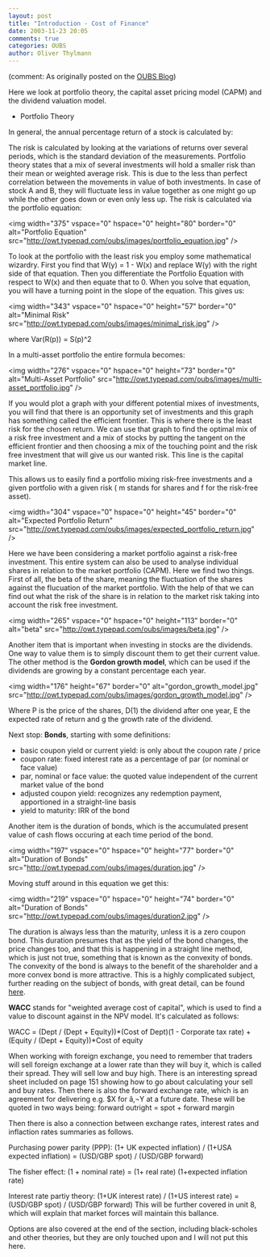 ```yaml
---
layout: post
title: "Introduction - Cost of Finance"
date: 2003-11-23 20:05
comments: true
categories: OUBS
author: Oliver Thylmann
---
```



(comment: As originally posted on the [OUBS Blog](http://blog.thylmann.net/category/oubs/))

Here we look at portfolio theory, the capital asset pricing model (CAPM) and the dividend valuation model.


* Portfolio Theory


In general, the annual percentage return of a stock is calculated by:

The risk is calculated by looking at the variations of returns over several periods, which is the standard deviation of the measurements. Portfolio theory states that a mix of several investments will hold a smaller risk than their mean or weighted average risk. This is due to the less than perfect correlation between the movements in value of both investments. In case of stock A and B, they will fluctuate less in value together as one might go up while the other goes down or even only less up. The risk is calculated via the portfolio equation:

&lt;img width=&quot;375&quot; vspace=&quot;0&quot; hspace=&quot;0&quot; height=&quot;80&quot; border=&quot;0&quot; alt=&quot;Portfolio Equation&quot; src=&quot;http://owt.typepad.com/oubs/images/portfolio_equation.jpg&quot; /&gt;

To look at the portfolio with the least risk you employ some mathematical wizardry. First you find that W(y) = 1 - W(x) and replace W(y) with the right side of that equation. Then you differentiate the Portfolio Equation with respect to W(x) and then equate that to 0. When you solve that equation, you will have a turning point in the slope of the equation. This gives us:

&lt;img width=&quot;343&quot; vspace=&quot;0&quot; hspace=&quot;0&quot; height=&quot;57&quot; border=&quot;0&quot; alt=&quot;Minimal Risk&quot; src=&quot;http://owt.typepad.com/oubs/images/minimal_risk.jpg&quot; /&gt;

where Var(R(p)) = S(p)^2

In a multi-asset portfolio the entire formula becomes:

&lt;img width=&quot;276&quot; vspace=&quot;0&quot; hspace=&quot;0&quot; height=&quot;73&quot; border=&quot;0&quot; alt=&quot;Multi-Asset Portfolio&quot; src=&quot;http://owt.typepad.com/oubs/images/multi-asset_portfolio.jpg&quot; /&gt;

If you would plot a graph with your different potential mixes of investments, you will find that there is an opportunity set of investments and this graph has something called the efficient frontier. This is where there is the least risk for the chosen return. We can use that graph to find the optimal mix of a risk free investment and a mix of stocks by putting the tangent on the efficient frontier and then choosing a mix of the touching point and the risk free investment that will give us our wanted risk. This line is the capital market line.

This allows us to easily find a portfolio mixing risk-free investments and a given portfolio with a given risk ( m stands for shares and f for the risk-free asset).

&lt;img width=&quot;304&quot; vspace=&quot;0&quot; hspace=&quot;0&quot; height=&quot;45&quot; border=&quot;0&quot; alt=&quot;Expected Portfolio Return&quot; src=&quot;http://owt.typepad.com/oubs/images/expected_portfolio_return.jpg&quot; /&gt;

Here we have been considering a market portfolio against a risk-free investment. This entire system can also be used to analyse individual shares in relation to the market portfolio (CAPM). Here we find two things. First of all, the beta of the share, meaning the fluctuation of the shares against the flucuation of the market portfolio. With the help of that we can find out what the risk of the share is in relation to the market risk taking into account the risk free investment.

&lt;img width=&quot;265&quot; vspace=&quot;0&quot; hspace=&quot;0&quot; height=&quot;113&quot; border=&quot;0&quot; alt=&quot;beta&quot; src=&quot;http://owt.typepad.com/oubs/images/beta.jpg&quot; /&gt;

Another item that is important when investing in stocks are the dividends. One way to value them is to simply discount them to get their current value. The other method is the **Gordon growth model**, which can be used if the dividends are growing by a constant percentage each year.

&lt;img width=&quot;176&quot; height=&quot;67&quot; border=&quot;0&quot; alt=&quot;gordon_growth_model.jpg&quot; src=&quot;http://owt.typepad.com/oubs/images/gordon_growth_model.jpg&quot; /&gt;

Where P is the price of the shares, D(1) the dividend after one year, E the expected rate of return and g the growth rate of the dividend.

Next stop: **Bonds**, starting with some definitions:
- basic coupon yield or current yield: is only about the coupon rate / price
- coupon rate: fixed interest rate as a percentage of par (or nominal or face value)
- par, nominal or face value: the quoted value independent of the current market value of the bond
- adjusted coupon yield: recognizes any redemption payment, apportioned in a straight-line basis
- yield to maturity: IRR of the bond

Another item is the duration of bonds, which is the accumulated present value of cash flows occuring at each time period of the bond.

&lt;img width=&quot;197&quot; vspace=&quot;0&quot; hspace=&quot;0&quot; height=&quot;77&quot; border=&quot;0&quot; alt=&quot;Duration of Bonds&quot; src=&quot;http://owt.typepad.com/oubs/images/duration.jpg&quot; /&gt;

Moving stuff around in this equation we get this:

&lt;img width=&quot;219&quot; vspace=&quot;0&quot; hspace=&quot;0&quot; height=&quot;74&quot; border=&quot;0&quot; alt=&quot;Duration of Bonds&quot; src=&quot;http://owt.typepad.com/oubs/images/duration2.jpg&quot; /&gt;

The duration is always less than the maturity, unless it is a zero coupon bond. This duration presumes that as the yield of the bond changes, the price changes too, and that this is happening in a straight line method, which is just not true, something that is known as the convexity of bonds. The convexity of the bond is always to the benefit of the shareholder and a more convex bond is more attractive. This is a highly complicated subject, further reading on the subject of bonds, with great detail, can be found [here](http://investopedia.com/university/advancedbond/).

**WACC** stands for &quot;weighted average cost of capital&quot;, which is used to find a value to discount against in the NPV model. It's calculated as follows:

WACC = (Dept / (Dept + Equity))*(Cost of Dept)(1 - Corporate tax rate) + (Equity / (Dept + Equity))*Cost of equity

When working with foreign exchange, you need to remember that traders will sell foreign exchange at a lower rate than they will buy it, which is called their spread. They will sell low and buy high. There is an interesting spread sheet included on page 151 showing how to go about calculating your sell and buy rates. Then there is also the forward exchange rate, which is an agreement for delivering e.g. $X for â‚¬Y at a future date. These will be quoted in two ways being: forward outright = spot + forward margin

Then there is also a connection between exchange rates, interest rates and inflaction rates summaries as follows.

Purchasing power parity (PPP): (1+ UK expected inflation) / (1+USA expected inflation) = (USD/GBP spot) / (USD/GBP forward)

The fisher effect: (1 + nominal rate) = (1+ real rate) (1+expected inflation rate)

Interest rate partiy theory: (1+UK interest rate) / (1+US interest rate) = (USD/GBP spot) / (USD/GBP forward)
This will be further covered in unit 8, which will explain that market forces will maintain this ballance.

Options are also covered at the end of the section, including black-scholes and other theories, but they are only touched upon and I will not put this here.



